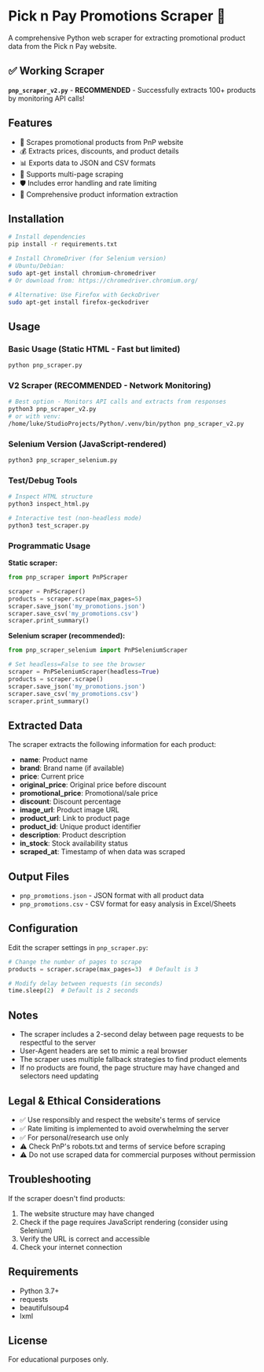 # Pick n Pay Promotions Scraper 🛒

A comprehensive Python web scraper for extracting promotional product data from the Pick n Pay website.

## ✅ Working Scraper

**`pnp_scraper_v2.py`** - **RECOMMENDED** - Successfully extracts 100+ products by monitoring API calls!

## Features

- 🛒 Scrapes promotional products from PnP website
- 💰 Extracts prices, discounts, and product details
- 📊 Exports data to JSON and CSV formats
- 🔄 Supports multi-page scraping
- 🛡️ Includes error handling and rate limiting
- 📝 Comprehensive product information extraction

## Installation

```bash
# Install dependencies
pip install -r requirements.txt

# Install ChromeDriver (for Selenium version)
# Ubuntu/Debian:
sudo apt-get install chromium-chromedriver
# Or download from: https://chromedriver.chromium.org/

# Alternative: Use Firefox with GeckoDriver
sudo apt-get install firefox-geckodriver
```

## Usage

### Basic Usage (Static HTML - Fast but limited)

```bash
python pnp_scraper.py
```

### V2 Scraper (RECOMMENDED - Network Monitoring)

```bash
# Best option - Monitors API calls and extracts from responses
python3 pnp_scraper_v2.py
# or with venv:
/home/luke/StudioProjects/Python/.venv/bin/python pnp_scraper_v2.py
```

### Selenium Version (JavaScript-rendered)

```bash
python3 pnp_scraper_selenium.py
```

### Test/Debug Tools

```bash
# Inspect HTML structure
python3 inspect_html.py

# Interactive test (non-headless mode)
python3 test_scraper.py
```

### Programmatic Usage

**Static scraper:**
```python
from pnp_scraper import PnPScraper

scraper = PnPScraper()
products = scraper.scrape(max_pages=5)
scraper.save_json('my_promotions.json')
scraper.save_csv('my_promotions.csv')
scraper.print_summary()
```

**Selenium scraper (recommended):**
```python
from pnp_scraper_selenium import PnPSeleniumScraper

# Set headless=False to see the browser
scraper = PnPSeleniumScraper(headless=True)
products = scraper.scrape()
scraper.save_json('my_promotions.json')
scraper.save_csv('my_promotions.csv')
scraper.print_summary()
```

## Extracted Data

The scraper extracts the following information for each product:

- **name**: Product name
- **brand**: Brand name (if available)
- **price**: Current price
- **original_price**: Original price before discount
- **promotional_price**: Promotional/sale price
- **discount**: Discount percentage
- **image_url**: Product image URL
- **product_url**: Link to product page
- **product_id**: Unique product identifier
- **description**: Product description
- **in_stock**: Stock availability status
- **scraped_at**: Timestamp of when data was scraped

## Output Files

- `pnp_promotions.json` - JSON format with all product data
- `pnp_promotions.csv` - CSV format for easy analysis in Excel/Sheets

## Configuration

Edit the scraper settings in `pnp_scraper.py`:

```python
# Change the number of pages to scrape
products = scraper.scrape(max_pages=3)  # Default is 3

# Modify delay between requests (in seconds)
time.sleep(2)  # Default is 2 seconds
```

## Notes

- The scraper includes a 2-second delay between page requests to be respectful to the server
- User-Agent headers are set to mimic a real browser
- The scraper uses multiple fallback strategies to find product elements
- If no products are found, the page structure may have changed and selectors need updating

## Legal & Ethical Considerations

- ✅ Use responsibly and respect the website's terms of service
- ✅ Rate limiting is implemented to avoid overwhelming the server
- ✅ For personal/research use only
- ⚠️ Check PnP's robots.txt and terms of service before scraping
- ⚠️ Do not use scraped data for commercial purposes without permission

## Troubleshooting

If the scraper doesn't find products:

1. The website structure may have changed
2. Check if the page requires JavaScript rendering (consider using Selenium)
3. Verify the URL is correct and accessible
4. Check your internet connection

## Requirements

- Python 3.7+
- requests
- beautifulsoup4
- lxml

## License

For educational purposes only.

